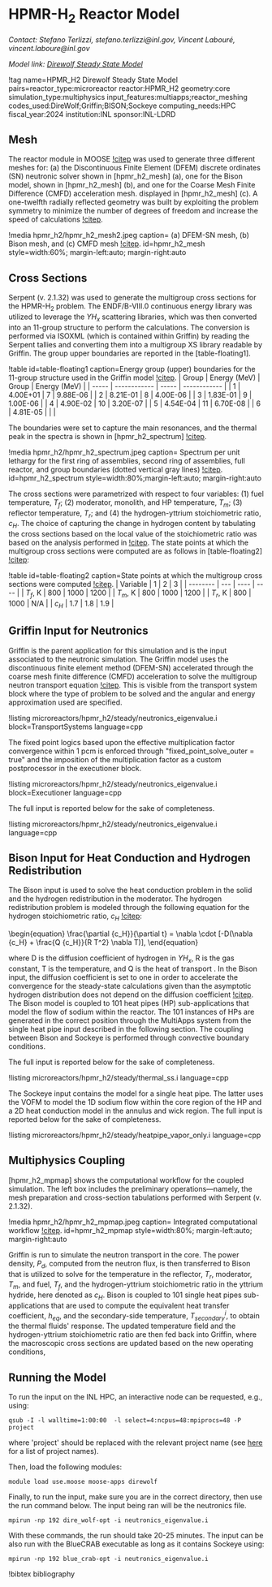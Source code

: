 # HPMR-H$_2$ Reactor Model

*Contact: Stefano Terlizzi, stefano.terlizzi\@inl.gov, Vincent Labour&#233;, vincent.laboure\@inl.gov*

*Model link: [Direwolf Steady State Model](https://github.com/idaholab/virtual_test_bed/tree/devel/microreactors/hpmr_h2/steady)*

!tag name=HPMR_H2 Direwolf Steady State Model pairs=reactor_type:microreactor
                       reactor:HPMR_H2
                       geometry:core
                       simulation_type:multiphysics
                       input_features:multiapps;reactor_meshing
                       codes_used:DireWolf;Griffin;BISON;Sockeye
                       computing_needs:HPC
                       fiscal_year:2024
                       institution:INL
                       sponsor:INL-LDRD

## Mesh

The reactor module in MOOSE [!citep](MOOSEReactorModule) was used to generate three different meshes for: (a) the Discontinuous Finite Element (DFEM) discrete ordinates (SN) neutronic solver shown in [hpmr_h2_mesh] (a), one for the Bison model, shown in [hpmr_h2_mesh] (b), and one for the Coarse Mesh Finite Difference (CMFD) acceleration mesh. displayed in [hpmr_h2_mesh] (c). A one-twelfth radially reflected geometry was built by exploiting the problem symmetry to minimize the number of degrees of freedom and increase the speed of calculations [!citep](Terlizzi2023).

!media hpmr_h2/hpmr_h2_mesh2.jpeg
    caption= (a) DFEM-SN mesh, (b) Bison mesh, and (c) CMFD mesh [!citep](Terlizzi2023).
    id=hpmr_h2_mesh
    style=width:60%; margin-left:auto; margin-right:auto



## Cross Sections

Serpent (v. 2.1.32) was used to generate the multigroup cross sections for the HPMR-H$_2$ problem. The ENDF/B-VIII.0 continuous energy library was utilized to leverage the $YH_x$ scattering libraries, which was then converted into an 11-group structure to perform the calculations. The conversion is performed via ISOXML (which is contained within Griffin) by reading the Serpent tallies and converting them into a multigroup XS library readable by Griffin. The group upper boundaries are reported in the [table-floating1].

!table id=table-floating1 caption=Energy group (upper) boundaries for the 11-group structure used in the Griffin model [!citep](Terlizzi2023).
| Group | Energy (MeV) | Group | Energy (MeV) |
| ----- | ------------ | ----- | ------------ |
| 1     | 4.00E+01     | 7     | 9.88E-06     |
| 2     | 8.21E-01     | 8     | 4.00E-06     |
| 3     | 1.83E-01     | 9     | 1.00E-06     |
| 4     | 4.90E-02     | 10    | 3.20E-07     |
| 5     | 4.54E-04     | 11    | 6.70E-08     |
| 6     | 4.81E-05     |       |              |

The boundaries were set to capture the main resonances, and the thermal peak in the spectra is shown in [hpmr_h2_spectrum] [!citep](Terlizzi2023).

!media hpmr_h2/hpmr_h2_spectrum.jpeg
    caption= Spectrum per unit lethargy for the first ring of assemblies, second ring of assemblies, full reactor, and group boundaries (dotted vertical gray lines) [!citep](Terlizzi2023).
    id=hpmr_h2_spectrum
    style=width:80%;margin-left:auto; margin-right:auto

The cross sections were parametrized with respect to four variables: (1) fuel temperature, $T_f$; (2) moderator, monolith, and HP temperature, $T_m$; (3)
reflector temperature, $T_r$; and (4) the hydrogen-yttrium stoichiometric ratio, $c_H$. The choice of capturing the change in hydrogen content by
tabulating the cross sections based on the local value of the stoichiometric ratio was based on the analysis performed in [!citep](PhysorANL). The state
points at which the multigroup cross sections were computed are as follows in [table-floating2] [!citep](Terlizzi2023):

!table id=table-floating2 caption=State points at which the multigroup cross sections were computed [!citep](Terlizzi2023).
| Variable | 1   | 2    | 3    |
| -------- | --- | ---- | ---- |
| $T_f$, K | 800 | 1000 | 1200 |
| $T_m$, K | 800 | 1000 | 1200 |
| $T_r$, K | 800 | 1000 |  N/A |
| $c_H$    | 1.7 | 1.8  | 1.9  |

## Griffin Input for Neutronics

Griffin is the parent application for this simulation and is the input associated to the neutronic simulation. The Griffin model uses the discontinuous finite element method (DFEM-SN) accelerated through the coarse mesh finite difference (CMFD) acceleration to solve the multigroup neutron transport equation [!citep](Wang2021perimp). This is visible from the transport system block where the type of problem to be solved and the angular and energy approximation used are specified.

!listing microreactors/hpmr_h2/steady/neutronics_eigenvalue.i block=TransportSystems language=cpp

The fixed point logics based upon the effective multiplication factor convergence within 1 pcm is enforced through "fixed_point_solve_outer = true" and the imposition of the multiplication factor as a custom postprocessor in the executioner block.

!listing microreactors/hpmr_h2/steady/neutronics_eigenvalue.i block=Executioner language=cpp

The full input is reported below for the sake of completeness.

!listing microreactors/hpmr_h2/steady/neutronics_eigenvalue.i language=cpp

## Bison Input for Heat Conduction and Hydrogen Redistribution

The Bison input is used to solve the heat conduction problem in the solid and the hydrogen redistribution in the moderator. The hydrogen redistribution problem is  modeled through the following equation for the hydrogen stoichiometric ratio, $c_H$ [!citep](Empire):

\begin{equation}
  \frac{\partial {c_H}}{\partial t} = \nabla \cdot [-D(\nabla {c_H} + \frac{Q {c_H}}{R T^2} \nabla T)],
\end{equation}

where D is the diffusion coefficient of hydrogen in $YH_x$, R is the gas constant, T is the temperature, and Q is the heat of transport . In the Bison input, the diffusion coefficient is set to one in order to accelerate the convergence for the steady-state calculations given than the asymptotic hydrogen distribution does not depend on the diffusion coefficient [!citep](Terlizzi2023). The Bison model is coupled to 101 heat pipes (HP) sub-applications that model the flow of sodium within the reactor. The 101 instances of HPs are generated in the correct position through the MultiApps system from the single heat pipe input described in the following section. The coupling between Bison and Sockeye is performed through convective boundary conditions.

The full input is reported below for the sake of completeness.

!listing microreactors/hpmr_h2/steady/thermal_ss.i language=cpp

The Sockeye input contains the model for a single heat pipe. The latter uses the VOFM to model the 1D sodium flow within the core region of the HP and a 2D heat conduction model in the annulus and wick region.  The full input is reported below for the sake of completeness.

!listing microreactors/hpmr_h2/steady/heatpipe_vapor_only.i language=cpp


## Multiphysics Coupling

[hpmr_h2_mpmap] shows the computational workflow for the coupled simulation. The left box includes the preliminary operations—namely, the mesh preparation and cross-section tabulations performed with Serpent (v. 2.1.32).

!media hpmr_h2/hpmr_h2_mpmap.jpeg
    caption= Integrated computational workflow [!citep](Terlizzi2023).
    id=hpmr_h2_mpmap
    style=width:80%; margin-left:auto; margin-right:auto

Griffin is run to simulate the neutron transport in the core. The power density, $P_d$, computed from the neutron flux, is then transferred to Bison that is utilized to solve for the temperature in the reflector, $T_r$, moderator, $T_m$, and fuel, $T_f$, and the hydrogen-yttrium stoichiometric ratio in the yttrium hydride, here denoted as $c_H$. Bison is coupled to 101 single heat pipes sub-applications that are used to compute the equivalent heat transfer coefficient, $h_{eq}$, and the secondary-side temperature, $T_{secondary}^i$, to obtain the thermal fluids' response. The updated temperature field and the hydrogen-yttrium stoichiometric ratio are then fed back into Griffin, where the macroscopic cross sections are updated based on the new operating conditions,


## Running the Model

To run the input on the INL HPC, an interactive node can be requested, e.g., using:

```language=CPP
qsub -I -l walltime=1:00:00  -l select=4:ncpus=48:mpiprocs=48 -P project
```

where 'project' should be replaced with the relevant project name (see [here](https://hpcweb.hpc.inl.gov/home/pbs) for a list of project names).

Then, load the following modules:

```language=CPP
module load use.moose moose-apps direwolf
```

Finally, to run the input, make sure you are in the correct directory, then use the run command below. The input being ran will be the neutronics file.

```language=CPP
mpirun -np 192 dire_wolf-opt -i neutronics_eigenvalue.i
```

With these commands, the run should take 20-25 minutes. The input can be also run with the BlueCRAB executable as long as it contains Sockeye using:

```language=CPP
mpirun -np 192 blue_crab-opt -i neutronics_eigenvalue.i
```


!bibtex bibliography

